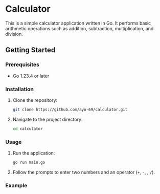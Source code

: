 # Calculator

This is a simple calculator application written in Go. It performs basic arithmetic operations such as addition, subtraction, multiplication, and division.

## Getting Started

### Prerequisites

- Go 1.23.4 or later

### Installation

1. Clone the repository:
    ```sh
    git clone https://github.com/ayo-69/calculator.git
    ```
2. Navigate to the project directory:
    ```sh
    cd calculator
    ```

### Usage

1. Run the application:
    ```sh
    go run main.go
    ```
2. Follow the prompts to enter two numbers and an operator (`+`, `-`, , `/`).

### Example
